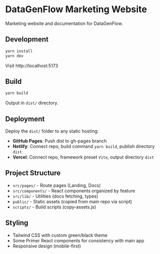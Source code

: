 # DataGenFlow Marketing Website

Marketing website and documentation for DataGenFlow.

## Development

```bash
yarn install
yarn dev
```

Visit http://localhost:5173

## Build

```bash
yarn build
```

Output in `dist/` directory.

## Deployment

Deploy the `dist/` folder to any static hosting:

- **GitHub Pages**: Push dist to gh-pages branch
- **Netlify**: Connect repo, build command `yarn build`, publish directory `dist`
- **Vercel**: Connect repo, framework preset `Vite`, output directory `dist`

## Project Structure

- `src/pages/` - Route pages (Landing, Docs)
- `src/components/` - React components organized by feature
- `src/lib/` - Utilities (docs fetching, types)
- `public/` - Static assets (copied from main repo via script)
- `scripts/` - Build scripts (copy-assets.js)

## Styling

- Tailwind CSS with custom green/black theme
- Some Primer React components for consistency with main app
- Responsive design (mobile-first)
